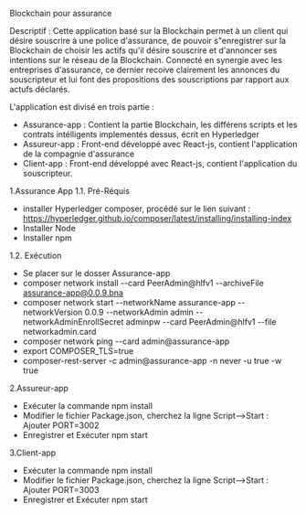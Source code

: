 Blockchain pour assurance

Descriptif : Cette application basé sur la Blockchain permet à un client qui désire souscrire à une police d'assurance, de pouvoir s"enregistrer sur la Blockchain
de choisir les actifs qu'il désire souscrire et d'annoncer ses intentions sur le réseau de la Blockchain. 
Connecté en synergie avec les entreprises d'assurance, ce dernier recoive clairement les annonces du souscripteur et lui font des propositions des souscriptions
par rapport aux actufs déclarés.

L'application est divisé en trois partie : 
- Assurance-app : Contient la partie Blockchain, les différens scripts et les contrats intélligents implementés dessus, écrit en Hyperledger
- Assureur-app : Front-end développé avec React-js, contient l'application de la compagnie d'assurance
- Client-app : Front-end développé avec React-js, contient l'application du souscripteur.


1.Assurance App
1.1. Pré-Réquis
- installer Hyperledger composer, procédé sur le lien suivant : https://hyperledger.github.io/composer/latest/installing/installing-index
- Installer Node
- Installer npm

1.2. Exécution
- Se placer sur le dosser Assurance-app
- composer network install --card PeerAdmin@hlfv1 --archiveFile assurance-app@0.0.9.bna
- composer network start --networkName assurance-app --networkVersion 0.0.9 --networkAdmin admin --networkAdminEnrollSecret adminpw --card PeerAdmin@hlfv1 --file networkadmin.card
- composer network ping --card admin@assurance-app
- export COMPOSER_TLS=true
- composer-rest-server -c admin@assurance-app -n never -u true -w true

2.Assureur-app
- Exécuter la commande npm install
- Modifier le fichier Package.json, cherchez la ligne Script-->Start : Ajouter PORT=3002
- Enregistrer et Exécuter npm start

3.Client-app
- Exécuter la commande npm install
- Modifier le fichier Package.json, cherchez la ligne Script-->Start : Ajouter PORT=3003
- Enregistrer et Exécuter npm start
